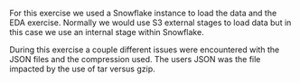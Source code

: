 For this exercise we used a Snowflake instance to load the data and the EDA exercise. 
Normally we would use S3 external stages to load data but in this case we use an internal stage within Snowflake.

During this exercise a couple different issues were encountered with the JSON files and the compression used. 
The users JSON was the file impacted by the use of tar versus gzip.
